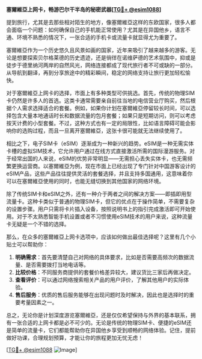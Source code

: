 **塞爾維亞上网卡，畅游巴尔干半岛的秘密武器[[TG💪+ @esim1088](https://t.me/s/esim1088)]**

提到旅行，尤其是去那些相对陌生的地方，像塞爾維亞这样的东欧国家，很多人都会面临一个问题：如何确保自己的手机能正常使用？尤其是在异国他乡，语言不通、环境不熟悉的情况下，一张合适的手机卡或流量卡就显得尤为重要了。

塞爾維亞作为一个历史悠久且风景如画的国家，近年来吸引了越来越多的游客。无论是想要探索贝尔格莱德的历史遗迹，还是徜徉在诺维萨德的艺术氛围中，抑或是徒步于德里纳河两岸的自然风光，网络连接都成了现代旅行者不可或缺的一部分。从导航到翻译，再到分享旅途中的精彩瞬间，稳定的网络支持让旅行更加轻松愉快。

对于塞爾維亞上网卡的选择，市面上有多种类型可供挑选。首先，传统的物理SIM卡仍然是许多人的首选。这类卡通常需要亲自前往当地的电信营业厅购买，然后根据个人需求选择适合的套餐。例如，如果你计划在塞爾維亞停留较长时间，可以选择包含大量本地通话时长和数据流量的包月套餐；如果只是短期访问，则可以考虑按天计费的小型套餐。不过，这种方式也有一定的局限性，比如语言障碍可能会影响你的选购过程，而且一旦离开塞爾維亞，这张卡很可能就无法继续使用了。

相比之下，电子SIM卡（eSIM）逐渐成为一种新兴的趋势。eSIM是一种无需实体卡槽的虚拟SIM技术，它允许用户通过在线方式直接激活所需的国际漫游服务。对于经常出国的人来说，eSIM的优势非常明显——无需担心丢失实体卡，也无需频繁更换运营商。以塞爾維亞为例，现在市面上已经出现了专门针对中国游客设计的eSIM产品，这些产品往往提供灵活的套餐选择，并且支持多国通用，这意味着你可以在塞爾維亞使用的同时，也能无缝切换到其他国家的网络环境。

除了传统SIM卡和eSIM之外，还有一种介于两者之间的解决方案——即插即用型流量卡。这种卡类似于普通的物理SIM卡，但它的优点在于操作简单，不需要复杂的设置步骤。用户只需将卡片插入设备，按照说明书上的指引完成激活即可开始使用。对于不太熟悉智能手机设置或者不习惯使用eSIM技术的用户来说，这种流量卡无疑是一个不错的选择。

那么，在众多的塞爾維亞上网卡选项中，应该如何做出最佳选择呢？这里有几个小贴士可以帮助你：

1. **明确需求**：首先要清楚自己对网络的具体要求，比如是否需要高频次的数据流量、是否需要拨打当地电话等。
2. **比较价格**：不同服务商提供的套餐价格差异较大，建议货比三家后再做决定。
3. **查看评价**：可以通过网络搜索相关产品的用户评价，了解其他用户的实际体验。
4. **售后服务**：优质的售后服务能够在出现问题时及时解决，因此也是选择时的重要考量因素之一。

总之，无论你是计划深度游览塞爾維亞，还是仅仅希望保持与外界的基本联系，拥有一张合适的上网卡都是必不可少的。无论是传统的物理SIM卡、便捷的eSIM还是简单的流量卡，它们都能帮助你在异国他乡享受到顺畅的网络体验。记住，提前做好功课，合理规划预算，才能让你的旅程更加无忧无虑！

[[TG💪+ @esim1088](https://t.me/s/esim1088) ![Image](https://i.postimg.cc/4NQfJmqS/Snipaste-2025-05-13-00-14-12.png)]